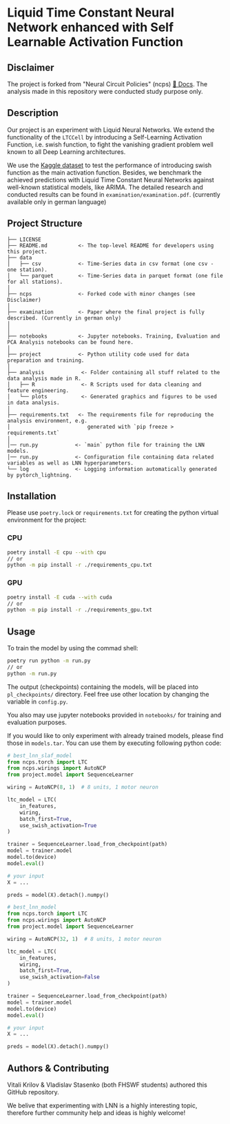 # Liquid Time Constant Neural Network enhanced with Self Learnable Activation Function

## Disclaimer
The project is forked from "Neural Circuit Policies" (ncps) [📖 Docs](https://ncps.readthedocs.io/en/latest/index.html). The analysis made in this repository were conducted study purpose only.

## Description
Our project is an experiment with Liquid Neural Networks. We extend the functionality of the `LTCCell` by introducing a Self-Learning Activation Function, i.e. swish function, to fight the vanishing gradient problem well known to all Deep Learning architectures.

We use the [Kaggle dataset](https://www.kaggle.com/datasets/robikscube/hourly-energy-consumption) to test the performance of introducing swish function as the main activation function. Besides, we benchmark the achieved predictions with Liquid Time Constant Neural Networks against well-known statistical models, like ARIMA. The detailed research and conducted results can be found in `examination/examination.pdf`. (currently available only in german language)

## Project Structure
```
├── LICENSE
├── README.md          <- The top-level README for developers using this project.
├── data
│   ├── csv            <- Time-Series data in csv format (one csv - one station).
│   └── parquet        <- Time-Series data in parquet format (one file for all stations).
│
├── ncps               <- Forked code with minor changes (see Disclaimer)
│
├── examination        <- Paper where the final project is fully described. (Currently in german only)
│
│
├── notebooks          <- Jupyter notebooks. Training, Evaluation and PCA Analysis notebooks can be found here.
│
├── project            <- Python utility code used for data preparation and training.
│
├── analysis            <- Folder containing all stuff related to the data analysis made in R.
│   ├── R               <- R Scripts used for data cleaning and feature engineering.
│   └── plots           <- Generated graphics and figures to be used in data analysis.
│
├── requirements.txt   <- The requirements file for reproducing the analysis environment, e.g.
│                         generated with `pip freeze > requirements.txt`
│
│── run.py            <- `main` python file for training the LNN models.
│── run.py            <- Configuration file containing data related variables as well as LNN hyperparameters.
└── log               <- Logging information automatically generated by pytorch_lightning.
```

## Installation
Please use `poetry.lock` or `requirements.txt` for creating the python virtual environment for the project:

### CPU
```bash
poetry install -E cpu --with cpu
// or
python -m pip install -r ./requirements_cpu.txt
```

### GPU
```bash
poetry install -E cuda --with cuda
// or
python -m pip install -r ./requirements_gpu.txt
```

## Usage
To train the model by using the commad shell:
```bash
poetry run python -m run.py
// or
python -m run.py
```
The output (checkpoints) containing the models, will be placed into `pl_checkpoints/` directory. Feel free use other location by changing the variable in `config.py`.

You also may use jupyter notebooks provided in `notebooks/` for training and evaluation purposes.

If you would like to only experiment with already trained models, please find those in `models.tar`. You can use them by executing following python code:

```python
# best_lnn_slaf_model
from ncps.torch import LTC
from ncps.wirings import AutoNCP
from project.model import SequenceLearner

wiring = AutoNCP(8, 1)  # 8 units, 1 motor neuron

ltc_model = LTC(
    in_features,
    wiring,
    batch_first=True,
    use_swish_activation=True
)

trainer = SequenceLearner.load_from_checkpoint(path)
model = trainer.model
model.to(device)
model.eval()

# your input
X = ...

preds = model(X).detach().numpy()
```

```python
# best_lnn_model
from ncps.torch import LTC
from ncps.wirings import AutoNCP
from project.model import SequenceLearner

wiring = AutoNCP(32, 1)  # 8 units, 1 motor neuron

ltc_model = LTC(
    in_features,
    wiring,
    batch_first=True,
    use_swish_activation=False
)

trainer = SequenceLearner.load_from_checkpoint(path)
model = trainer.model
model.to(device)
model.eval()

# your input
X = ...

preds = model(X).detach().numpy()
```

## Authors & Contributing
Vitali Krilov & Vladislav Stasenko (both FHSWF students) authored this GitHub repository.

We belive that experimenting with LNN is a highly interesting topic, therefore further community help and ideas is highly welcome!
